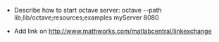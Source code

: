 * Describe how to start octave server: 
octave --path lib;lib/octave;resources;examples myServer 8080

* Add link on http://www.mathworks.com/matlabcentral/linkexchange